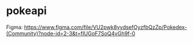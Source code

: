 # pokeapi

Figma: https://www.figma.com/file/VU2pwk8yydsefOyzfbQzZp/Pokedex-(Community)?node-id=2-3&t=fIUGoF7SoQ4vGh9f-0
